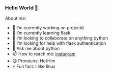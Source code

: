 ### Hello World 👋

<!--
**GreyHat2/GreyHat2** is a ✨ _special_ ✨ repository because its `README.md` (this file) appears on your GitHub profile.-->

About me:

- 🔭 I’m currently working on projectd
- 🌱 I’m currently learning flask
- 👯 I’m looking to collaborate on anything python
- 🤔 I’m looking for help with flask authentication
- 💬 Ask me about python
- 📫 How to reach me: [instagram](https://www.instagram.com/ransom_wis/)
- 😄 Pronouns: He/Him
- ⚡ Fun fact: I like linux
